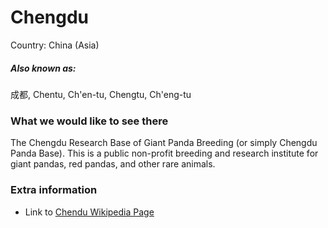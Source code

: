 # Chengdu

Country: China (Asia)

##### Also known as:

成都, Chentu, Ch'en-tu, Chengtu, Ch'eng-tu

### What we would like to see there

The Chengdu Research Base of Giant Panda Breeding (or simply Chengdu Panda Base). This is a public non-profit breeding and research institute for giant pandas, red pandas, and other rare animals.

### Extra information

- Link to [Chendu Wikipedia Page](https://en.wikipedia.org/wiki/Chengdu)
